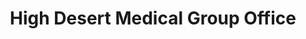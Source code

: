 ---
layout: base
permalink: locations/{{ California | slug }}/{{ Lancaster | slug }}/{{ High Desert Medical Group Office | punc | slug }}/
tags: locations
title: High Desert Medical Group Office
---
